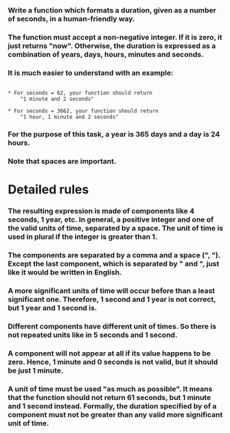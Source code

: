 ### Write a function which formats a duration, given as a number of seconds, in a human-friendly way.

### The function must accept a non-negative integer. If it is zero, it just returns "now". Otherwise, the duration is expressed as a combination of years, days, hours, minutes and seconds.

### It is much easier to understand with an example:

```

* For seconds = 62, your function should return 
    "1 minute and 2 seconds"
    
* For seconds = 3662, your function should return
    "1 hour, 1 minute and 2 seconds"

```

### For the purpose of this task, a year is 365 days and a day is 24 hours.

### <strong> Note that spaces are important. </strong>

# Detailed rules
### The resulting expression is made of components like 4 seconds, 1 year, etc. In general, a positive integer and one of the valid units of time, separated by a space. The unit of time is used in plural if the integer is greater than 1.

### The components are separated by a comma and a space (", "). Except the last component, which is separated by " and ", just like it would be written in English.

### A more significant units of time will occur before than a least significant one. Therefore, 1 second and 1 year is not correct, but 1 year and 1 second is.

### Different components have different unit of times. So there is not repeated units like in 5 seconds and 1 second.

### A component will not appear at all if its value happens to be zero. Hence, 1 minute and 0 seconds is not valid, but it should be just 1 minute.

### A unit of time must be used "as much as possible". It means that the function should not return 61 seconds, but 1 minute and 1 second instead. Formally, the duration specified by of a component must not be greater than any valid more significant unit of time.
